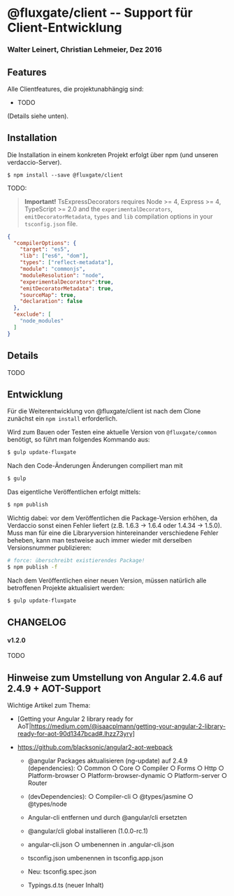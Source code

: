 # @fluxgate/client -- Support für Client-Entwicklung

### Walter Leinert, Christian Lehmeier, Dez 2016

## Features

Alle Clientfeatures, die projektunabhängig sind:
- TODO

(Details siehe unten).

## Installation

Die Installation in einem konkreten Projekt erfolgt über npm (und unseren verdaccio-Server).

```batch
$ npm install --save @fluxgate/client 
```

TODO:

> **Important!** TsExpressDecorators requires Node >= 4, Express >= 4, TypeScript >= 2.0 and 
the `experimentalDecorators`, `emitDecoratorMetadata`, `types` and `lib` compilation 
options in your `tsconfig.json` file.

```json
{
  "compilerOptions": {
    "target": "es5",
    "lib": ["es6", "dom"],
    "types": ["reflect-metadata"],
    "module": "commonjs",
    "moduleResolution": "node",
    "experimentalDecorators":true,
    "emitDecoratorMetadata": true,
    "sourceMap": true,
    "declaration": false
  },
  "exclude": [
    "node_modules"
  ]
}
```

## Details

TODO

## Entwicklung

Für die Weiterentwicklung von @fluxgate/client ist nach dem Clone zunächst ein `npm install` erforderlich.

Wird zum Bauen oder Testen eine aktuelle Version von `@fluxgate/common` benötigt, so führt man folgendes Kommando aus:
```bash
$ gulp update-fluxgate
```
Nach den Code-Änderungen Änderungen compiliert man mit 
```bash
$ gulp
```

Das eigentliche Veröffentlichen erfolgt mittels:
```bash
$ npm publish
```

Wichtig dabei: vor dem Veröffentlichen die Package-Version erhöhen, da Verdaccio sonst einen Fehler liefert (z.B. 1.6.3 -> 1.6.4 oder 1.4.34 -> 1.5.0).
Muss man für eine die Libraryversion hintereinander verschiedene Fehler beheben, kann man testweise auch immer wieder mit derselben Versionsnummer publizieren:
```bash
# force: überschreibt existierendes Package!
$ npm publish -f
```

Nach dem Veröffentlichen einer neuen Version, müssen natürlich alle betroffenen Projekte aktualisiert werden:
```bash
$ gulp update-fluxgate
```

## CHANGELOG

#### v1.2.0

TODO

## Hinweise zum Umstellung von Angular 2.4.6 auf 2.4.9 + AOT-Support

Wichtige Artikel zum Thema:

- [Getting your Angular 2 library ready for AoT|https://medium.com/@isaacplmann/getting-your-angular-2-library-ready-for-aot-90d1347bcad#.lhzz73yry]

- https://github.com/blacksonic/angular2-aot-webpack
	
	- @angular Packages aktualisieren (ng-update) auf 2.4.9 (dependencies):
		○ Common
		○ Core
		○ Compiler
		○ Forms
		○ Http
		○ Platform-browser
		○ Platform-browser-dynamic
		○ Platform-server
		○ Router

	- (devDependencies):
		○ Compiler-cli
		○ @types/jasmine
		○ @types/node

	- Angular-cli entfernen und durch @angular/cli ersetzten

	- @angular/cli global installieren (1.0.0-rc.1)
	- angular-cli.json 
		○ umbenennen in .angular-cli.json
	- tsconfig.json umbenennen in tsconfig.app.json
	- Neu: tsconfig.spec.json
	- Typings.d.ts (neuer Inhalt)
		

